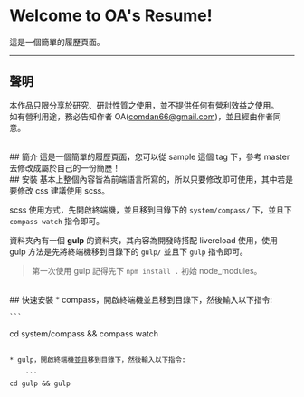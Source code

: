 # Welcome to OA's Resume!
這是一個簡單的履歷頁面。

---
## 聲明
本作品只限分享於研究、研討性質之使用，並不提供任何有營利效益之使用。  
如有營利用途，務必告知作者 OA(<comdan66@gmail.com>)，並且經由作者同意。

<br/>
## 簡介
這是一個簡單的履歷頁面，您可以從 sample 這個 tag 下，參考 master 去修改成屬於自己的一份簡歷！


<br/>
## 安裝
基本上整個內容皆為前端語言所寫的，所以只要修改即可使用，其中若是要修改 css 建議使用 scss。

scss 使用方式，先開啟終端機，並且移到目錄下的 `system/compass/` 下，並且下 `compass watch` 指令即可。

資料夾內有一個 **gulp** 的資料夾，其內容為開發時搭配 livereload 使用，使用 gulp 方法是先將終端機移到目錄下的 `gulp/` 並且下 `gulp` 指令即可。
> 第一次使用 gulp 記得先下 `npm install .` 初始 node_modules。

<br/>
## 快速安裝
* compass，開啟終端機並且移到目錄下，然後輸入以下指令:

	```
cd system/compass && compass watch
```

* gulp，開啟終端機並且移到目錄下，然後輸入以下指令:

	```
cd gulp && gulp
```
